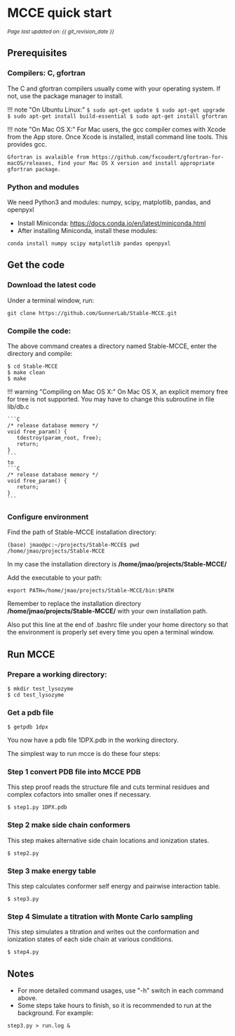 # MCCE quick start
<small><i>Page last updated on: {{ git_revision_date }}</i></small>


## Prerequisites

### Compilers: C, gfortran

The C and gfortran compilers usually come with your operating system. If not, use the package manager to install.

!!! note "On Ubuntu Linux:"
    ```
    $ sudo apt-get update
    $ sudo apt-get upgrade
    $ sudo apt-get install build-essential
    $ sudo apt-get install gfortran
    ```

!!! note "On Mac OS X:"
    For Mac users, the gcc compiler comes with Xcode from the App store. Once Xcode is installed, install command line tools. This provides gcc.

    Gfortran is avalaible from https://github.com/fxcoudert/gfortran-for-macOS/releases, find your Mac OS X version and install appropriate gfortran package.


### Python and modules
We need Python3 and modules: numpy, scipy, matplotlib, pandas, and openpyxl



* Install Miniconda: https://docs.conda.io/en/latest/miniconda.html
* After installing Miniconda, install these modules:
```
conda install numpy scipy matplotlib pandas openpyxl
```


## Get the code

### Download the latest code
Under a terminal window, run:

    git clone https://github.com/GunnerLab/Stable-MCCE.git

### Compile the code:
The above command creates a directory named Stable-MCCE, enter the directory and compile:

```
$ cd Stable-MCCE
$ make clean
$ make
```

!!! warning "Compiling on Mac OS X:"
    On Mac OS X, an explicit memory free for tree is not supported. You may have to change this subroutine in file lib/db.c

    ```C
    /* release database memory */
    void free_param() {
       tdestroy(param_root, free);
       return;
    }
    ```
    to
    ```C
    /* release database memory */
    void free_param() {
       return;
    }
    ```


### Configure environment
Find the path of Stable-MCCE installation directory:
```
(base) jmao@pc:~/projects/Stable-MCCE$ pwd
/home/jmao/projects/Stable-MCCE
```

In my case the installation directory is **/home/jmao/projects/Stable-MCCE/**

Add the executable to your path:
```
export PATH=/home/jmao/projects/Stable-MCCE/bin:$PATH
```

Remember to replace the installation directory **/home/jmao/projects/Stable-MCCE/** with your own installation path.

Also put this line at the end of .bashrc file under your home directory so that the environment is properly set every time you open a terminal window.


## Run MCCE

### Prepare a working directory:
```
$ mkdir test_lysozyme
$ cd test_lysozyme
```

### Get a pdb file
```
$ getpdb 1dpx
```

You now have a pdb file 1DPX.pdb in the working directory.

The simplest way to run mcce is do these four steps:

### Step 1 convert PDB file into MCCE PDB
This step proof reads the structure file and cuts terminal residues and complex cofactors into smaller ones if necessary.
```
$ step1.py 1DPX.pdb
```

### Step 2 make side chain conformers
This step makes alternative side chain locations and ionization states.
```
$ step2.py
```

### Step 3 make energy table
This step calculates conformer self energy and pairwise interaction table.
```
$ step3.py
```

### Step 4 Simulate a titration with Monte Carlo sampling
This step simulates a titration and writes out the conformation and ionization states of each side chain at various conditions.
```
$ step4.py
```

## Notes

* For more detailed command usages, use "-h" switch in each command above.
* Some steps take hours to finish, so it is recommended to run at the background. For example:
```
step3.py > run.log &
```